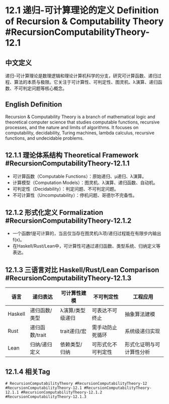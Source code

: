 # 12.1 递归-可计算理论的定义 Definition of Recursion & Computability Theory #RecursionComputabilityTheory-12.1

## 中文定义

递归-可计算理论是数理逻辑和理论计算机科学的分支，研究可计算函数、递归过程、算法的本质与极限。它关注于可计算性、可判定性、图灵机、λ演算、递归函数、不可判定问题等核心概念。

## English Definition

Recursion & Computability Theory is a branch of mathematical logic and theoretical computer science that studies computable functions, recursive processes, and the nature and limits of algorithms. It focuses on computability, decidability, Turing machines, lambda calculus, recursive functions, and undecidable problems.

## 12.1.1 理论体系结构 Theoretical Framework #RecursionComputabilityTheory-12.1.1

- 可计算函数（Computable Functions）：原始递归、μ递归、λ演算。
- 计算模型（Computation Models）：图灵机、λ演算、递归函数、自动机。
- 可判定性（Decidability）：判定问题、不可判定问题。
- 不可计算性（Uncomputability）：停机问题、哥德尔不完备性。

## 12.1.2 形式化定义 Formalization #RecursionComputabilityTheory-12.1.2

- 一个函数f是可计算的，当且仅当存在图灵机/λ项/递归过程能在有限步内输出f(x)。
- 在Haskell/Rust/Lean中，可计算性可通过递归函数、类型系统、归纳定义等表达。

## 12.1.3 三语言对比 Haskell/Rust/Lean Comparison #RecursionComputabilityTheory-12.1.3

| 语言 | 递归表达 | 可计算性建模 | 不可判定性 | 工程应用 |
|------|----------|--------------|------------|----------|
| Haskell | 递归函数/类型 | λ演算/类型级递归 | 可表达不可终止 | 抽象算法建模 |
| Rust    | 递归函数/trait | trait递归/宏 | 需手动防止死循环 | 系统级递归实现 |
| Lean    | 归纳/递归定义 | 依赖类型/归纳 | 可形式化不可判定性 | 形式化证明与可计算性分析 |

## 12.1.4 相关Tag

`# RecursionComputabilityTheory #RecursionComputabilityTheory-12 #RecursionComputabilityTheory-12.1 #RecursionComputabilityTheory-12.1.1 #RecursionComputabilityTheory-12.1.2 #RecursionComputabilityTheory-12.1.3`
